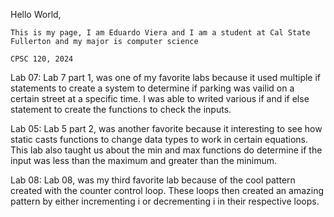 Hello World,
~~~~~~~~~~~~~~~~~~~~~~~~~~~~~~~~~~~~~~~~~~~~~~~~~~~~~~~~~~~~~~~~~~~~~~~~~~~~~~~~
This is my page, I am Eduardo Viera and I am a student at Cal State Fullerton and my major is computer science

CPSC 120, 2024
~~~~~~~~~~~~~~~~~~~~~~~~~~~~~~~~~~~~~~~~~~~~~~~~~~~~~~~~~~~~~~~~~~~~~~~~~~~~~~~~
Lab 07:
 Lab 7 part 1, was one of my favorite labs because it used multiple if statements to create a system to determine if parking was vailid on a certain street at a specific time. I was able to writed various if and if else statement to create the functions to check the inputs.

Lab 05:
 Lab 5 part 2, was another favorite because it interesting to see how static casts functions to change data types to work in certain equations. This lab also taught us about the min and max functions do determine if the input was less than the maximum and greater than the minimum.

Lab 08:
 Lab 08, was my third favorite lab because of the cool pattern created with the counter control loop. These loops then created an amazing pattern by either incrementing i or decrementing i in their respective loops.
